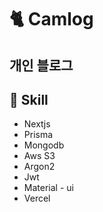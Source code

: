 # 🐈 Camlog

## 개인 블로그

## 🔨 Skill

- Nextjs
- Prisma
- Mongodb
- Aws S3
- Argon2
- Jwt
- Material - ui
- Vercel
